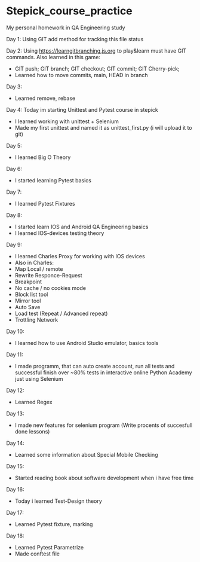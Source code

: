 # Stepick_course_practice
My personal homework in QA Engineering study

Day 1:
Using GIT add method for tracking this file status

Day 2:
Using https://learngitbranching.js.org to play&learn must have GIT commands.
Also learned in this game:
- GIT push; GIT branch; GIT checkout; GIT commit; GIT Cherry-pick;
- Learned how to move commits, main, HEAD in branch

Day 3:
- Learned remove, rebase

Day 4:
Today im starting Unittest and Pytest course in stepick
- I learned working with unittest + Selenium
- Made my first unittest and named it as unittest_first.py (i will upload it to git)

Day 5:
- I learned Big O Theory

Day 6:
- I started learning Pytest basics

Day 7:

- I learned Pytest Fixtures

Day 8:

- I started learn IOS and Android QA Engineering basics
- I learned IOS-devices testing theory

Day 9:

- I learned Charles Proxy for working with IOS devices
- Also in Charles:
- Map Local / remote
- Rewrite Responce-Request
- Breakpoint
- No cache / no cookies mode
- Block list tool
- Mirror tool
- Auto Save
- Load test (Repeat / Advanced repeat)
- Trottling Network

Day 10:

- I learned how to use Android Studio emulator, basics tools

Day 11:

- I made programm, that can auto create account, run all tests and successful finish over ~80% tests in interactive online Python Academy just using Selenium

Day 12:

- Learned Regex

Day 13:

- I made new features for selenium program (Write procents of succesfull done lessons)


Day 14:

- Learned some information about Special Mobile Checking

Day 15:

- Started reading book about software development when i have free time


Day 16:

- Today i learned Test-Design theory

Day 17:

- Learned Pytest fixture, marking

Day 18:

- Learned Pytest Parametrize
- Made conftest file

